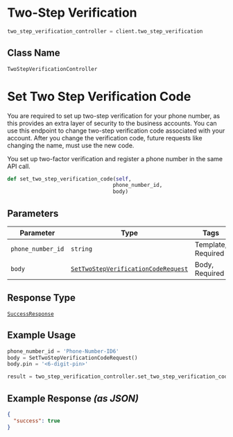 # Two-Step Verification

```python
two_step_verification_controller = client.two_step_verification
```

## Class Name

`TwoStepVerificationController`


# Set Two Step Verification Code

You are required to set up two-step verification for your phone number, as this provides an extra layer of security to the business accounts. You can use this endpoint to change two-step verification code associated with your account.
After you change the verification code, future requests like changing the name, must use the new code.

You set up two-factor verification and register a phone number in the same API call.

```python
def set_two_step_verification_code(self,
                                  phone_number_id,
                                  body)
```

## Parameters

| Parameter | Type | Tags | Description |
|  --- | --- | --- | --- |
| `phone_number_id` | `string` | Template, Required | - |
| `body` | [`SetTwoStepVerificationCodeRequest`](../../doc/models/set-two-step-verification-code-request.md) | Body, Required | - |

## Response Type

[`SuccessResponse`](../../doc/models/success-response.md)

## Example Usage

```python
phone_number_id = 'Phone-Number-ID6'
body = SetTwoStepVerificationCodeRequest()
body.pin = '<6-digit-pin>'

result = two_step_verification_controller.set_two_step_verification_code(phone_number_id, body)
```

## Example Response *(as JSON)*

```json
{
  "success": true
}
```

